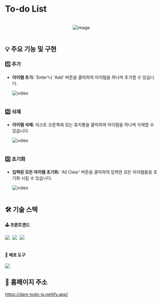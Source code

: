 # To-do List
<br/>

<div align="center">
 <img src="/img/img_todoList.png" alt="image"/>
</div>
<br/>

## 💡 주요 기능 및 구현
### 1️⃣ 추가
- **아이템 추가:** 'Enter'나 'Add' 버튼을 클릭하여 아이템을 하나씩 추가할 수 있습니다.
  
  <img src="/img/todo_add.gif" alt="video"/>
  <br/><br/>

### 2️⃣ 삭제
- **아이템 삭제:** 리스트 오른쪽에 있는 휴지통을 클릭하여 아이템을 하나씩 삭제할 수 있습니다.

  <img src="/img/todo_remove.gif" alt="video"/>
  <br/><br/>
  
### 3️⃣ 초기화
- **입력된 모든 아이템 초기화:** 'All Clear' 버튼을 클릭하여 입력한 모든 아이템들을 초기화 시킬 수 있습니다.
  
  <img src="/img/todo_clear.gif" alt="video"/>
  <br/><br/>

## 🛠 기술 스택
#### 🕹 프론트엔드
<div>
 <img src="https://img.shields.io/badge/HTML5-E34F26?style=flat-square&logo=HTML5&logoColor=white">&nbsp;
 <img src="https://img.shields.io/badge/CSS3-%231572B6.svg?style=flat-square&logo=css3&logoColor=white">&nbsp;
 <img src="https://img.shields.io/badge/-JavaScript-F7DF1E?style=flat-square&logo=javaScript&logoColor=white">&nbsp;
</div>
<br/>

#### 🚀 배포 도구
<img src="https://img.shields.io/badge/Netlify-%23000000.svg?style=flat-square&logo=netlify&logoColor=#00C7B7">
<br/>

## 📍 홈페이지 주소
https://dam-todo-js.netlify.app/

